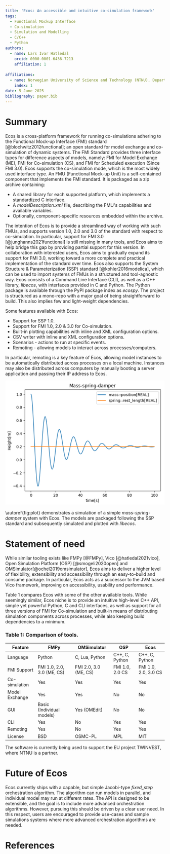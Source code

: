 ```yaml
---
title: 'Ecos: An accessible and intuitive co-simulation framework'
tags:
  - Functional Mockup Interface
  - Co-simulation
  - Simulation and Modelling
  - C/C++
  - Python
authors:
  - name: Lars Ivar Hatledal
    orcid: 0000-0001-6436-7213
    affiliation: 1

affiliations:
  - name: Norwegian University of Science and Technology (NTNU), Department of ICT and Natural Sciences, Norway
    index: 1
date: 5 June 2025
bibliography: paper.bib
---
```


# Summary

Ecos is a cross-platform framework for running co-simulations adhering to the Functional Mock-up Interface (FMI)
standard [@blochwitz2012functional];
an open standard for model exchange and co-simulation of dynamic systems.
The FMI Standard provides three interface types for difference aspects of models, namely: 
FMI for Model Exchange (ME), FMI for Co-simulation (CS), and FMI for Scheduled execution (Since FMI 3.0).
Ecos supports the co-simulation mode, which is the most widely used interface type.
An FMU (Functional Mock-up Unit) is a self-contained component that implements the FMI standard.
It is packaged as a zip archive containing:

- A shared library for each supported platform, which implements a standardized C interface.
- A *modelDescription.xml* file, describing the FMU's capabilities and available variables.
- Optionally, component-specific resources embedded within the archive.

The intention of Ecos is to provide a streamlined way of working with such FMUs,
and supports version 1.0, 2.0 and 3.0 of the standard with respect to co-simulation.
In particular, support for FMI 3.0 [@junghanns2021functional] is still missing in many tools,
and Ecos aims to help bridge this gap by providing partial support for this version. 
In collaboration with interested users, Ecos aims to gradually expand its support for FMI 3.0, 
working toward a more complete and practical implementation of the standard over time.
Ecos also supports the System Structure &
Parameterization (SSP) standard [@kohler2016modelica], which can be used to import systems of
FMUs in a structured and tool-agnostic way.
Ecos consists of a Command Line Interface (CLI), as well as a C++ library, _libecos_,
with interfaces provided in C and Python. The Python package is available through the
PyPI package index as _ecospy_. The project is structured as a mono-repo with a major goal of
being straightforward to build. This also implies few and light-weight dependencies.

Some features available with Ecos:

* Support for SSP 1.0.
* Support for FMI 1.0, 2.0 & 3.0 for Co-simulation.
* Built-in plotting capabilities with inline and XML configuration options.
* CSV writer with inline and XML configuration options.
* Scenarios - actions to run at specific events.
* Remoting - allowing models to interact across processes/computers.

In particular, remoting is a key feature of Ecos, allowing model instances to be automatically
distributed across processes on a local machine. Instances may also be distributed across computers by 
manually booting a server application and passing their IP address to Ecos.

![Ecos provides post-simulation plotting facilities.\label{fig:plot}](figures/mass_spring_damper.png)

\autoref{fig:plot} demonstrates a simulation of a simple *mass-spring-damper* system with Ecos.
The models are packaged following the SSP standard and subsequently simulated and plotted with _libecos_.

# Statement of need

While similar tooling exists like FMPy [@FMPy], Vico [@hatledal2021vico], Open Simulation Platform (OSP) [@smogeli2020open] and OMSimulator[@ochel2019omsimulator], Ecos aims to deliver a higher level of
flexibility, extensibility and accessibility
through an easy-to-build and consume package. In particular,
Ecos acts as a successor to the JVM based Vico framework, 
improving on accessibility, usability and performance. 

Table 1 compares Ecos with some of the other available tools. While seemingly similar, 
Ecos niche is to provide an intuitive high-level C++ API, simple yet powerful Python, C and CLI interfaces, as well as 
support for all three versions of FMI for Co-simulation and built-in means of distributing simulation components across 
processes, while also keeping build dependencies to a minimum.


### Table 1: Comparison of tools.
| Feature        | FMPy                       | OMSimulator           | OSP             | Ecos                 |
|----------------|----------------------------|-----------------------|-----------------|----------------------|
| Language       | Python                     | C, Lua, Python        | C++, C, Python  | C++, C, Python       |
| FMI Support    | FMI 1.0, 2.0, 3.0 (ME, CS) | FMI 2.0, 3.0 (ME, CS) | FMI 1.0, 2.0 CS | FMI 1.0, 2.0, 3.0 CS |
| Co-simulation  | Yes                        | Yes                   | Yes             | Yes                  |
| Model Exchange | Yes                        | Yes                   | No              | No                   |
| GUI            | Basic (Individual models)  | Yes (OMEdit)          | No              | No                   |
| CLI            | Yes                        | No                    | Yes             | Yes                  |
| Remoting       | Yes                        | No                    | Yes             | Yes                  |
| License        | BSD                        | OSMC-PL               | MPL             | MIT                  |


The software is currently being used to support the EU project TWINVEST, where NTNU is a partner.

# Future of Ecos

Ecos currently ships with a capable, but simple Jacobi-type _fixed_step_ orchestration algorithm. 
The algorithm can run models in parallel, and individual model may run at different rates.
The API is designed to be extensible, and the goal is to include more advanced orchestration algorithms.
However, pursuing this should be driven by a clear user need. In this respect, users are encouraged to provide 
use-cases and sample simulations systems where more advanced orchestration algorithms are needed.

# References